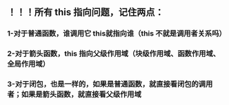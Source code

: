 ## ！！！所有 this 指向问题，记住两点：

### 	1-对于普通函数，谁调用它 this就指向谁（this 不就是调用者关系吗）

### 	2-对于箭头函数，this 指向父级作用域（块级作用域、函数作用域、全局作用域）

### 	3-对于闭包，也是一样的，如果是普通函数，就直接看闭包的调用者；如果是箭头函数，就直接看父级作用域